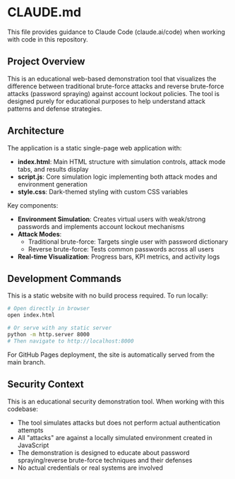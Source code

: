 # CLAUDE.md

This file provides guidance to Claude Code (claude.ai/code) when working with code in this repository.

## Project Overview

This is an educational web-based demonstration tool that visualizes the difference between traditional brute-force attacks and reverse brute-force attacks (password spraying) against account lockout policies. The tool is designed purely for educational purposes to help understand attack patterns and defense strategies.

## Architecture

The application is a static single-page web application with:
- **index.html**: Main HTML structure with simulation controls, attack mode tabs, and results display
- **script.js**: Core simulation logic implementing both attack modes and environment generation
- **style.css**: Dark-themed styling with custom CSS variables

Key components:
- **Environment Simulation**: Creates virtual users with weak/strong passwords and implements account lockout mechanisms
- **Attack Modes**:
  - Traditional brute-force: Targets single user with password dictionary
  - Reverse brute-force: Tests common passwords across all users
- **Real-time Visualization**: Progress bars, KPI metrics, and activity logs

## Development Commands

This is a static website with no build process required. To run locally:

```bash
# Open directly in browser
open index.html

# Or serve with any static server
python -m http.server 8000
# Then navigate to http://localhost:8000
```

For GitHub Pages deployment, the site is automatically served from the main branch.

## Security Context

This is an educational security demonstration tool. When working with this codebase:
- The tool simulates attacks but does not perform actual authentication attempts
- All "attacks" are against a locally simulated environment created in JavaScript
- The demonstration is designed to educate about password spraying/reverse brute-force techniques and their defenses
- No actual credentials or real systems are involved